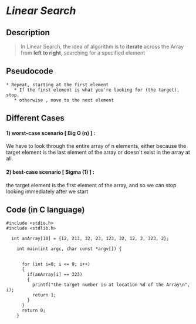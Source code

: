 # *Linear Search*


## Description

>  In Linear Search, the idea of algorithm is to **iterate** across the Array from **left to right**, searching for a specified element


## Pseudocode
	* Repeat, starting at the first element
	   * If the first element is what you're looking for (the target), stop.
	   * otherwise , move to the next element

## Different Cases

#### 1) worst-case scenario [ Big O (n) ] :  
We have to look through the entire array of n elements,
either because the target element is the last element of the array or doesn't exist in the array at all.

#### 2) best-case scenario [ Sigma (1) ] :
the target element is the first element of the array,
and so we can stop looking immediately after we start

## Code (in C language)

```
#include <stdio.h>
#include <stdlib.h>

  int anArray[10] = {12, 213, 32, 23, 123, 32, 12, 3, 323, 2};

	int main(int argc, char const *argv[]) {


	  for (int i=0; i <= 9; i++)
	  {
	    if(anArray[i] == 323)
	    {
	      printf("the target number is at location %d of the Array\n", i);
	      return 1;
	    }
	  }
	  return 0;
	}

```
